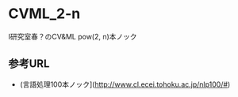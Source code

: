 # CVML_2-n
I研究室春？のCV&amp;ML pow(2, n)本ノック

## 参考URL
- (言語処理100本ノック](http://www.cl.ecei.tohoku.ac.jp/nlp100/#)
